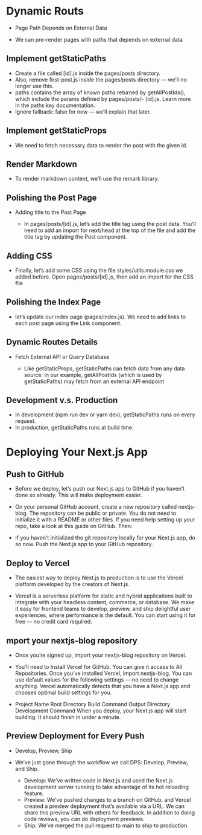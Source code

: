 # Dynamic Routs
- Page Path Depends on External Data

- We can pre-render pages with paths that depends on external data

## Implement getStaticPaths

- Create a file called [id].js inside the pages/posts directory.
- Also, remove first-post.js inside the pages/posts directory — we’ll no longer use this.
- paths contains the array of known paths returned by getAllPostIds(), which include the params defined by pages/posts/- [id].js. Learn more in the paths key documentation.
- Ignore fallback: false for now — we’ll explain that later.

## Implement getStaticProps

- We need to fetch necessary data to render the post with the given id.

## Render Markdown

- To render markdown content, we’ll use the remark library.

## Polishing the Post Page
- Adding title to the Post Page

    - In pages/posts/[id].js, let’s add the title tag using the post data. You’ll need to add an import for next/head at the top of the file and add the title tag by updating the Post component.


## Adding CSS

- Finally, let’s add some CSS using the file styles/utils.module.css we added before. Open pages/posts/[id].js, then add an import for the CSS file

## Polishing the Index Page

- let’s update our index page (pages/index.js). We need to add links to each post page using the Link component.

## Dynamic Routes Details
- Fetch External API or Query Database

    - Like getStaticProps, getStaticPaths can fetch data from any data source. In our example, getAllPostIds (which is used by getStaticPaths) may fetch from an external API endpoint

## Development v.s. Production

- In development (npm run dev or yarn dev), getStaticPaths runs on every request.
- In production, getStaticPaths runs at build time.

# Deploying Your Next.js App
## Push to GitHub

- Before we deploy, let’s push our Next.js app to GitHub if you haven’t done so already. This will make deployment easier.

- On your personal GitHub account, create a new repository called nextjs-blog. The repository can be public or private. You do not need to initialize it with a README or other files. If you need help setting up your repo, take a look at this guide on GitHub. Then:

- If you haven’t initialized the git repository locally for your Next.js app, do so now. Push the Next.js app to your GitHub repository.
## Deploy to Vercel

- The easiest way to deploy Next.js to production is to use the Vercel platform developed by the creators of Next.js.

- Vercel is a serverless platform for static and hybrid applications built to integrate with your headless content, commerce, or database. We make it easy for frontend teams to develop, preview, and ship delightful user experiences, where performance is the default. You can start using it for free — no credit card required.
## mport your nextjs-blog repository

- Once you’re signed up, import your nextjs-blog repository on Vercel.

- You’ll need to Install Vercel for GitHub. You can give it access to All Repositories. Once you’ve installed Vercel, import nextjs-blog. You can use default values for the following settings — no need to change anything. Vercel automatically detects that you have a Next.js app and chooses optimal build settings for you.

- Project Name Root Directory Build Command Output Directory Development Command When you deploy, your Next.js app will start building. It should finish in under a minute.
## Preview Deployment for Every Push
- Develop, Preview, Ship

- We’ve just gone through the workflow we call DPS: Develop, Preview, and Ship.

    - Develop: We’ve written code in Next.js and used the Next.js development server running to take advantage of its hot reloading feature.
    - Preview: We’ve pushed changes to a branch on GitHub, and Vercel created a preview deployment that’s available via a URL. We can share this preview URL with others for feedback. In addition to doing code reviews, you can do deployment previews.
    - Ship: We’ve merged the pull request to main to ship to production.